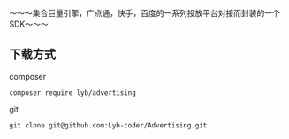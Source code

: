 ～～～集合巨量引擎，广点通，快手，百度的一系列投放平台对接而封装的一个SDK～～～
## 下载方式
composer
```composer
composer require lyb/advertising
```
git
```git
git clone git@github.com:Lyb-coder/Advertising.git
```
